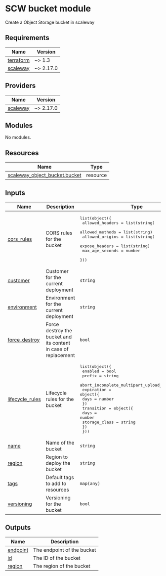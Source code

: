 # SCW bucket module

Create a Object Storage bucket in scaleway
<!-- BEGINNING OF PRE-COMMIT-TERRAFORM DOCS HOOK -->
## Requirements

| Name | Version |
|------|---------|
| <a name="requirement_terraform"></a> [terraform](#requirement\_terraform) | ~> 1.3 |
| <a name="requirement_scaleway"></a> [scaleway](#requirement\_scaleway) | ~> 2.17.0 |

## Providers

| Name | Version |
|------|---------|
| <a name="provider_scaleway"></a> [scaleway](#provider\_scaleway) | ~> 2.17.0 |

## Modules

No modules.

## Resources

| Name | Type |
|------|------|
| [scaleway_object_bucket.bucket](https://registry.terraform.io/providers/scaleway/scaleway/latest/docs/resources/object_bucket) | resource |

## Inputs

| Name | Description | Type | Default | Required |
|------|-------------|------|---------|:--------:|
| <a name="input_cors_rules"></a> [cors\_rules](#input\_cors\_rules) | CORS rules for the bucket | <pre>list(object({<br>    allowed_headers = list(string)<br>    allowed_methods = list(string)<br>    allowed_origins = list(string)<br>    expose_headers  = list(string)<br>    max_age_seconds = number<br>  }))</pre> | `[]` | no |
| <a name="input_customer"></a> [customer](#input\_customer) | Customer for the current deployment | `string` | `""` | no |
| <a name="input_environment"></a> [environment](#input\_environment) | Environment for the current deployment | `string` | `""` | no |
| <a name="input_force_destroy"></a> [force\_destroy](#input\_force\_destroy) | Force destroy the bucket and its content in case of replacement | `bool` | `false` | no |
| <a name="input_lifecycle_rules"></a> [lifecycle\_rules](#input\_lifecycle\_rules) | Lifecycle rules for the bucket | <pre>list(object({<br>    enabled                                = bool<br>    prefix                                 = string<br>    abort_incomplete_multipart_upload_days = number<br>    expiration = object({<br>      days = number<br>    })<br>    transition = object({<br>      days          = number<br>      storage_class = string<br>    })<br>  }))</pre> | `[]` | no |
| <a name="input_name"></a> [name](#input\_name) | Name of the bucket | `string` | n/a | yes |
| <a name="input_region"></a> [region](#input\_region) | Region to deploy the bucket | `string` | `"fr-par"` | no |
| <a name="input_tags"></a> [tags](#input\_tags) | Default tags to add to resources | `map(any)` | `{}` | no |
| <a name="input_versioning"></a> [versioning](#input\_versioning) | Versioning for the bucket | `bool` | `false` | no |

## Outputs

| Name | Description |
|------|-------------|
| <a name="output_endpoint"></a> [endpoint](#output\_endpoint) | The endpoint of the bucket |
| <a name="output_id"></a> [id](#output\_id) | The ID of the bucket |
| <a name="output_region"></a> [region](#output\_region) | The region of the bucket |
<!-- END OF PRE-COMMIT-TERRAFORM DOCS HOOK -->
